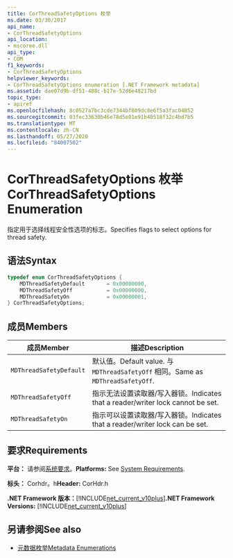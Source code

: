 ```yaml
---
title: CorThreadSafetyOptions 枚举
ms.date: 03/30/2017
api_name:
- CorThreadSafetyOptions
api_location:
- mscoree.dll
api_type:
- COM
f1_keywords:
- CorThreadSafetyOptions
helpviewer_keywords:
- CorThreadSafetyOptions enumeration [.NET Framework metadata]
ms.assetid: dae07d9b-df51-488c-b17e-52d6e48217bd
topic_type:
- apiref
ms.openlocfilehash: 8c0527a7bc3cde7344bf809dc8e6f5a3fac04852
ms.sourcegitcommit: 03fec33630b46e78d5e81e91b40518f32c4bd7b5
ms.translationtype: MT
ms.contentlocale: zh-CN
ms.lasthandoff: 05/27/2020
ms.locfileid: "84007502"
---
```

# <a name="corthreadsafetyoptions-enumeration"></a><span data-ttu-id="ef559-102">CorThreadSafetyOptions 枚举</span><span class="sxs-lookup"><span data-stu-id="ef559-102">CorThreadSafetyOptions Enumeration</span></span>

<span data-ttu-id="ef559-103">指定用于选择线程安全性选项的标志。</span><span class="sxs-lookup"><span data-stu-id="ef559-103">Specifies flags to select options for thread safety.</span></span>

## <a name="syntax"></a><span data-ttu-id="ef559-104">语法</span><span class="sxs-lookup"><span data-stu-id="ef559-104">Syntax</span></span>

```cpp
typedef enum CorThreadSafetyOptions {
    MDThreadSafetyDefault       = 0x00000000,
    MDThreadSafetyOff           = 0x00000000,
    MDThreadSafetyOn            = 0x00000001,
} CorThreadSafetyOptions;
```

## <a name="members"></a><span data-ttu-id="ef559-105">成员</span><span class="sxs-lookup"><span data-stu-id="ef559-105">Members</span></span>

|<span data-ttu-id="ef559-106">成员</span><span class="sxs-lookup"><span data-stu-id="ef559-106">Member</span></span>|<span data-ttu-id="ef559-107">描述</span><span class="sxs-lookup"><span data-stu-id="ef559-107">Description</span></span>|
|------------|-----------------|
|`MDThreadSafetyDefault`|<span data-ttu-id="ef559-108">默认值。</span><span class="sxs-lookup"><span data-stu-id="ef559-108">Default value.</span></span> <span data-ttu-id="ef559-109">与 `MDThreadSafetyOff` 相同。</span><span class="sxs-lookup"><span data-stu-id="ef559-109">Same as `MDThreadSafetyOff`.</span></span>|
|`MDThreadSafetyOff`|<span data-ttu-id="ef559-110">指示无法设置读取器/写入器锁。</span><span class="sxs-lookup"><span data-stu-id="ef559-110">Indicates that a reader/writer lock cannot be set.</span></span>|
|`MDThreadSafetyOn`|<span data-ttu-id="ef559-111">指示可以设置读取器/写入器锁。</span><span class="sxs-lookup"><span data-stu-id="ef559-111">Indicates that a reader/writer lock can be set.</span></span>|

## <a name="requirements"></a><span data-ttu-id="ef559-112">要求</span><span class="sxs-lookup"><span data-stu-id="ef559-112">Requirements</span></span>

<span data-ttu-id="ef559-113">**平台：** 请参阅[系统要求](../../get-started/system-requirements.md)。</span><span class="sxs-lookup"><span data-stu-id="ef559-113">**Platforms:** See [System Requirements](../../get-started/system-requirements.md).</span></span>

<span data-ttu-id="ef559-114">**标头：** Corhdr。h</span><span class="sxs-lookup"><span data-stu-id="ef559-114">**Header:** CorHdr.h</span></span>

<span data-ttu-id="ef559-115">**.NET Framework 版本：**[!INCLUDE[net_current_v10plus](../../../../includes/net-current-v10plus-md.md)]</span><span class="sxs-lookup"><span data-stu-id="ef559-115">**.NET Framework Versions:** [!INCLUDE[net_current_v10plus](../../../../includes/net-current-v10plus-md.md)]</span></span>

## <a name="see-also"></a><span data-ttu-id="ef559-116">另请参阅</span><span class="sxs-lookup"><span data-stu-id="ef559-116">See also</span></span>

- [<span data-ttu-id="ef559-117">元数据枚举</span><span class="sxs-lookup"><span data-stu-id="ef559-117">Metadata Enumerations</span></span>](metadata-enumerations.md)
